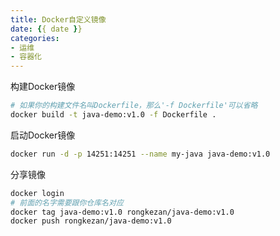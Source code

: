 ```yaml
---
title: Docker自定义镜像
date: {{ date }}
categories:
- 运维
- 容器化
---
```


构建Docker镜像

```sh
# 如果你的构建文件名叫Dockerfile，那么'-f Dockerfile'可以省略
docker build -t java-demo:v1.0 -f Dockerfile .  
```

启动Docker镜像

```sh
docker run -d -p 14251:14251 --name my-java java-demo:v1.0
```

分享镜像

```sh
docker login
# 前面的名字需要跟你仓库名对应
docker tag java-demo:v1.0 rongkezan/java-demo:v1.0
docker push rongkezan/java-demo:v1.0
```

